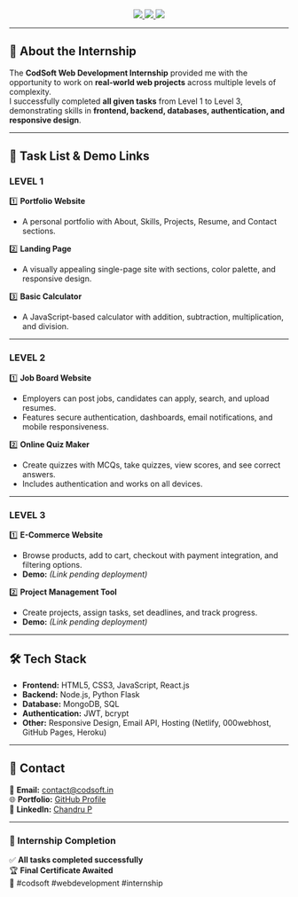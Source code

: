 <h1 align="center">
  <img src="https://readme-typing-svg.demolab.com?font=Fira+Code&size=28&pause=1000&color=00F5A0&center=true&vCenter=true&width=800&lines=💼+CodSoft+Web+Development+Internship;All+Tasks+Completed;Portfolio+of+Projects+🚀" alt="" />
</h1>

<p align="center">
  <a href="https://github.com/chandru07072007">
    <img src="https://img.shields.io/github/followers/chandru07072007?label=Follow%20Me&style=for-the-badge&color=brightgreen" />
  </a>
  <a href="https://linkedin.com/in/chandru-p">
    <img src="https://img.shields.io/badge/LinkedIn-Connect-blue?style=for-the-badge&logo=linkedin" />
  </a>
  <a href="https://github.com/chandru07072007/CODSOFT">
    <img src="https://img.shields.io/github/repo-size/chandru07072007/CODSOFT?color=blueviolet&style=for-the-badge" />
  </a>
</p>

---

## 🌟 About the Internship
The **CodSoft Web Development Internship** provided me with the opportunity to work on **real-world web projects** across multiple levels of complexity.  
I successfully completed **all given tasks** from Level 1 to Level 3, demonstrating skills in **frontend, backend, databases, authentication, and responsive design**.

---

## 📜 Task List & Demo Links

### **LEVEL 1**
1️⃣ **Portfolio Website**  
   - A personal portfolio with About, Skills, Projects, Resume, and Contact sections.   

2️⃣ **Landing Page**  
   - A visually appealing single-page site with sections, color palette, and responsive design.  

3️⃣ **Basic Calculator**  
   - A JavaScript-based calculator with addition, subtraction, multiplication, and division.  
     

---

### **LEVEL 2**
1️⃣ **Job Board Website**  
   - Employers can post jobs, candidates can apply, search, and upload resumes.  
   - Features secure authentication, dashboards, email notifications, and mobile responsiveness.
     
2️⃣ **Online Quiz Maker**  
   - Create quizzes with MCQs, take quizzes, view scores, and see correct answers.  
   - Includes authentication and works on all devices.   

---

### **LEVEL 3**
1️⃣ **E-Commerce Website**  
   - Browse products, add to cart, checkout with payment integration, and filtering options.  
   - **Demo:** *(Link pending deployment)*  

2️⃣ **Project Management Tool**  
   - Create projects, assign tasks, set deadlines, and track progress.  
   - **Demo:** *(Link pending deployment)*  

---

## 🛠 Tech Stack
- **Frontend:** HTML5, CSS3, JavaScript, React.js  
- **Backend:** Node.js, Python Flask  
- **Database:** MongoDB, SQL  
- **Authentication:** JWT, bcrypt  
- **Other:** Responsive Design, Email API, Hosting (Netlify, 000webhost, GitHub Pages, Heroku)  

---

## 📩 Contact
📧 **Email:** contact@codsoft.in  
🌐 **Portfolio:** [GitHub Profile](https://github.com/chandru07072007)  
🔗 **LinkedIn:** [Chandru P](https://linkedin.com/in/chandru-p)  

---

### 🎯 Internship Completion
✅ **All tasks completed successfully**  
🏆 **Final Certificate Awaited**  
📢 #codsoft #webdevelopment #internship
